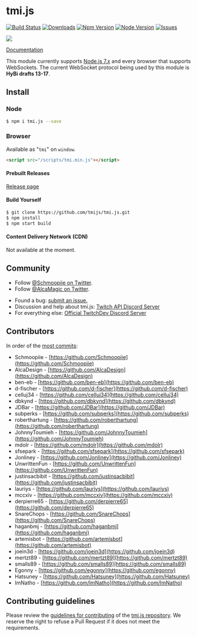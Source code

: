 # tmi.js
[![Build Status](https://secure.travis-ci.org/tmijs/tmi.js.png?branch=master)](https://travis-ci.org/tmijs/tmi.js) [![Downloads](https://img.shields.io/npm/dm/tmi.js.svg?style=flat)](https://www.npmjs.org/package/tmi.js) [![Npm Version](https://img.shields.io/npm/v/tmi.js.svg?style=flat)](https://www.npmjs.org/package/tmi.js) [![Node Version](https://img.shields.io/node/v/tmi.js.svg?style=flat)](https://www.npmjs.org/package/tmi.js) [![Issues](https://img.shields.io/github/issues/tmijs/tmi.js.svg?style=flat)](https://github.com/tmijs/tmi.js/issues)

![](https://i.imgur.com/r1N7y1c.png)

[Documentation](https://docs.tmijs.org/)

This module currently supports [Node.js 7.x](https://nodejs.org/en/download/) and every browser that supports WebSockets. The current WebSocket protocol being used by this module is **HyBi drafts 13-17**.

## Install

### Node

```bash
$ npm i tmi.js --save
```

### Browser

Available as "`tmi`" on `window`.

```html
<script src="/scripts/tmi.min.js"></script>
```

#### Prebuilt Releases

[Release page](https://github.com/tmijs/tmi.js/releases)

#### Build Yourself

```bash
$ git clone https://github.com/tmijs/tmi.js.git
$ npm install
$ npm start build
```

#### Content Delivery Network (CDN)

Not available at the moment.

## Community

- Follow [@Schmoopiie on Twitter](https://twitter.com/Schmoopiie).
- Follow [@AlcaMagic on Twitter](https://twitter.com/AlcaMagic).
<!-- - Have a question that is not a bug report ? [Discuss on the tmi.js forum](http://www.tmijs.org/forums/). -->
- Found a bug: [submit an issue.](https://github.com/tmijs/tmi.js/issues/new)
- Discussion and help about tmi.js: [Twitch API Discord Server](https://discord.gg/8NXaEyV)
- For everything else: [Official TwitchDev Discord Server](https://link.twitch.tv/devchat)

## Contributors

In order of the [most commits](https://github.com/tmijs/tmi.js/graphs/contributors):

- Schmoopiie - [https://github.com/Schmoopiie](https://github.com/Schmoopiie)
- AlcaDesign - [https://github.com/AlcaDesign](https://github.com/AlcaDesign)
- ben-eb - [https://github.com/ben-eb](https://github.com/ben-eb)
- d-fischer - [https://github.com/d-fischer](https://github.com/d-fischer)
- celluj34 - [https://github.com/celluj34](https://github.com/celluj34)
- dbkynd - [https://github.com/dbkynd](https://github.com/dbkynd)
- JDBar - [https://github.com/JDBar](https://github.com/JDBar)
- subperks - [https://github.com/subperks](https://github.com/subperks)
- roberthartung - [https://github.com/roberthartung](https://github.com/roberthartung)
- JohnnyToumieh - [https://github.com/JohnnyToumieh](https://github.com/JohnnyToumieh)
- mdolr - [https://github.com/mdolr](https://github.com/mdolr)
- sfsepark - [https://github.com/sfsepark](https://github.com/sfsepark)
- Jonliney - [https://github.com/Jonliney](https://github.com/Jonliney)
- UnwrittenFun - [https://github.com/UnwrittenFun](https://github.com/UnwrittenFun)
- justinsacbibit - [https://github.com/justinsacbibit](https://github.com/justinsacbibit)
- lauriys - [https://github.com/lauriys](https://github.com/lauriys)
- mccxiv - [https://github.com/mccxiv](https://github.com/mccxiv)
- derpierre65 - [https://github.com/derpierre65](https://github.com/derpierre65)
- SnareChops - [https://github.com/SnareChops](https://github.com/SnareChops)
- haganbmj - [https://github.com/haganbmj](https://github.com/haganbmj)
- artemisbot - [https://github.com/artemisbot](https://github.com/artemisbot)
- joein3d - [https://github.com/joein3d](https://github.com/joein3d)
- mertzt89 - [https://github.com/mertzt89](https://github.com/mertzt89)
- smalls89 - [https://github.com/smalls89](https://github.com/smalls89)
- Egonny - [https://github.com/egonny](https://github.com/egonny)
- Hatsuney - [https://github.com/Hatsuney](https://github.com/Hatsuney)
- ImNatho - [https://github.com/ImNatho](https://github.com/ImNatho)

## Contributing guidelines

Please review the [guidelines for contributing](https://github.com/tmijs/tmi.js/blob/master/CONTRIBUTING.md) of the [tmi.js repository](https://github.com/tmijs/tmi.js). We reserve the right to refuse a Pull Request if it does not meet the requirements.
